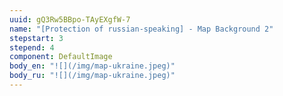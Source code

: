 ```yaml
---
uuid: gQ3Rw5BBpo-TAyEXgfW-7
name: "[Protection of russian-speaking] - Map Background 2"
stepstart: 3
stepend: 4
component: DefaultImage
body_en: "![](/img/map-ukraine.jpeg)"
body_ru: "![](/img/map-ukraine.jpeg)"
---
```

